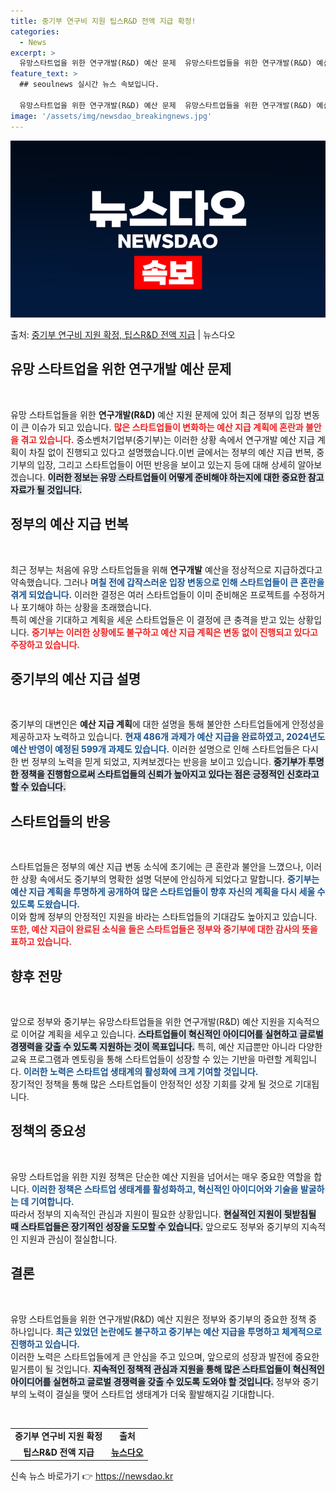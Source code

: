 ```yaml
---
title: 중기부 연구비 지원 팁스R&D 전액 지급 확정!
categories:
  - News
excerpt: >
  유망스타트업을 위한 연구개발(R&D) 예산 문제  유망스타트업들을 위한 연구개발(R&D) 예산 정상 지급을 …
feature_text: >
  ## seoulnews 실시간 뉴스 속보입니다.

  유망스타트업을 위한 연구개발(R&D) 예산 문제  유망스타트업들을 위한 연구개발(R&D) 예산 정상 지급을 …
image: '/assets/img/newsdao_breakingnews.jpg'
---
```


![뉴스다오 속보](/assets/img/newsdao_breakingnews.jpg)

<p>출처: <a href="https://newsdao.kr/4919" rel="dofollow">중기부 연구비 지원 확정, 팁스R&D 전액 지급</a> | 뉴스다오</p>

<h2 data-ke-size="size26">유망 스타트업을 위한 연구개발 예산 문제</h2>

<p data-ke-size="size16">&nbsp;</p>

유망 스타트업들을 위한 <b>연구개발(R&D)</b> 예산 지원 문제에 있어 최근 정부의 입장 변동이 큰 이슈가 되고 있습니다. <b><span style="color: #ee2323;">많은 스타트업들이 변화하는 예산 지급 계획에 혼란과 불안을 겪고 있습니다.</span></b> 중소벤처기업부(중기부)는 이러한 상황 속에서 연구개발 예산 지급 계획이 차질 없이 진행되고 있다고 설명했습니다.이번 글에서는 정부의 예산 지급 번복, 중기부의 입장, 그리고 스타트업들이 어떤 반응을 보이고 있는지 등에 대해 상세히 알아보겠습니다. <b><span style="background-color: #21538527;">이러한 정보는 유망 스타트업들이 어떻게 준비해야 하는지에 대한 중요한 참고자료가 될 것입니다.</span></b>

<h2 data-ke-size="size26">정부의 예산 지급 번복</h2>

<p data-ke-size="size16">&nbsp;</p>

최근 정부는 처음에 유망 스타트업들을 위해 <b>연구개발</b> 예산을 정상적으로 지급하겠다고 약속했습니다. 그러나 <b><span style="color: #1a5490;">며칠 전에 갑작스러운 입장 변동으로 인해 스타트업들이 큰 혼란을 겪게 되었습니다.</span></b> 이러한 결정은 여러 스타트업들이 이미 준비해온 프로젝트를 수정하거나 포기해야 하는 상황을 초래했습니다. <br> 특히 예산을 기대하고 계획을 세운 스타트업들은 이 결정에 큰 충격을 받고 있는 상황입니다. <b><span style="color: #ee2323;">중기부는 이러한 상황에도 불구하고 예산 지급 계획은 변동 없이 진행되고 있다고 주장하고 있습니다.</span></b>

<h2 data-ke-size="size26">중기부의 예산 지급 설명</h2>

<p data-ke-size="size16">&nbsp;</p>

중기부의 대변인은 <b>예산 지급 계획</b>에 대한 설명을 통해 불안한 스타트업들에게 안정성을 제공하고자 노력하고 있습니다. <b><span style="color: #1a5490;">현재 486개 과제가 예산 지급을 완료하였고, 2024년도 예산 반영이 예정된 599개 과제도 있습니다.</span></b> 이러한 설명으로 인해 스타트업들은 다시 한 번 정부의 노력을 믿게 되었고, 지켜보겠다는 반응을 보이고 있습니다. <b><span style="background-color: #21538527;">중기부가 투명한 정책을 진행함으로써 스타트업들의 신뢰가 높아지고 있다는 점은 긍정적인 신호라고 할 수 있습니다.</span></b>

<h2 data-ke-size="size26">스타트업들의 반응</h2>

<p data-ke-size="size16">&nbsp;</p>

스타트업들은 정부의 예산 지급 변동 소식에 초기에는 큰 혼란과 불안을 느꼈으나, 이러한 상황 속에서도 중기부의 명확한 설명 덕분에 안심하게 되었다고 말합니다. <b><span style="color: #1a5490;">중기부는 예산 지급 계획을 투명하게 공개하여 많은 스타트업들이 향후 자신의 계획을 다시 세울 수 있도록 도왔습니다.</span></b> <br> 이와 함께 정부의 안정적인 지원을 바라는 스타트업들의 기대감도 높아지고 있습니다. <b><span style="color: #ee2323;">또한, 예산 지급이 완료된 소식을 들은 스타트업들은 정부와 중기부에 대한 감사의 뜻을 표하고 있습니다.</span></b>

<h2 data-ke-size="size26">향후 전망</h2>

<p data-ke-size="size16">&nbsp;</p>

앞으로 정부와 중기부는 유망스타트업들을 위한 연구개발(R&D) 예산 지원을 지속적으로 이어갈 계획을 세우고 있습니다. <b><span style="background-color: #21538527;">스타트업들이 혁신적인 아이디어를 실현하고 글로벌 경쟁력을 갖출 수 있도록 지원하는 것이 목표입니다.</span></b> 특히, 예산 지급뿐만 아니라 다양한 교육 프로그램과 멘토링을 통해 스타트업들이 성장할 수 있는 기반을 마련할 계획입니다. <b><span style="color: #1a5490;">이러한 노력은 스타트업 생태계의 활성화에 크게 기여할 것입니다.</span></b> <br> 장기적인 정책을 통해 많은 스타트업들이 안정적인 성장 기회를 갖게 될 것으로 기대됩니다.

<h2 data-ke-size="size26">정책의 중요성</h2>

<p data-ke-size="size16">&nbsp;</p>

유망 스타트업을 위한 지원 정책은 단순한 예산 지원을 넘어서는 매우 중요한 역할을 합니다. <b><span style="color: #1a5490;">이러한 정책은 스타트업 생태계를 활성화하고, 혁신적인 아이디어와 기술을 발굴하는 데 기여합니다.</span></b> <br> 따라서 정부의 지속적인 관심과 지원이 필요한 상황입니다. <b><span style="background-color: #21538527;">현실적인 지원이 뒷받침될 때 스타트업들은 장기적인 성장을 도모할 수 있습니다.</span></b> 앞으로도 정부와 중기부의 지속적인 지원과 관심이 절실합니다.

<h2 data-ke-size="size26">결론</h2>

<p data-ke-size="size16">&nbsp;</p>

유망 스타트업들을 위한 연구개발(R&D) 예산 지원은 정부와 중기부의 중요한 정책 중 하나입니다. <b><span style="color: #1a5490;">최근 있었던 논란에도 불구하고 중기부는 예산 지급을 투명하고 체계적으로 진행하고 있습니다.</span></b> <br> 이러한 노력은 스타트업들에게 큰 안심을 주고 있으며, 앞으로의 성장과 발전에 중요한 밑거름이 될 것입니다. <b><span style="background-color: #21538527;">지속적인 정책적 관심과 지원을 통해 많은 스타트업들이 혁신적인 아이디어를 실현하고 글로벌 경쟁력을 갖출 수 있도록 도와야 할 것입니다.</span></b> 정부와 중기부의 노력이 결실을 맺어 스타트업 생태계가 더욱 활발해지길 기대합니다.

<p data-ke-size="size16">&nbsp;</p>

<table>
<tr>
<td style="text-align: center; height: 17px;"><b>중기부 연구비 지원 확정</b></td>
<td style="text-align: center; height: 17px;"><b>출처</b></td>
</tr>
<tr>
<td style="text-align: center; height: 17px;"><b>팁스R&D 전액 지급</b></td>
<td style="text-align: center; height: 17px;"><b><a href="https://newsdao.kr/4919">뉴스다오</a></b></td>
</tr>
</table> 

신속 뉴스 바로가기 👉 <a href="https://newsdao.kr" rel="dofollow">https://newsdao.kr</a>


